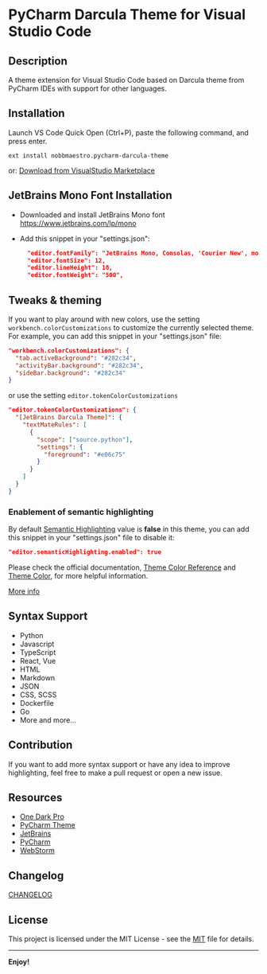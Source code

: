 # PyCharm Darcula Theme for Visual Studio Code

## Description

A theme extension for Visual Studio Code based on Darcula theme from PyCharm IDEs with support for other languages.

## Installation

Launch VS Code Quick Open (Ctrl+P), paste the following command, and press enter.

```ext install nobbmaestro.pycharm-darcula-theme```

or:
[Download from VisualStudio Marketplace](https://marketplace.visualstudio.com/items?itemName=nobbmaestro.pycharm-darcula-theme)

## JetBrains Mono Font Installation

- Downloaded and install JetBrains Mono font <https://www.jetbrains.com/lp/mono>
- Add this snippet in your "settings.json":

  ```json
    "editor.fontFamily": "JetBrains Mono, Consolas, 'Courier New', monospace",
    "editor.fontSize": 12,
    "editor.lineHeight": 18,
    "editor.fontWeight": "500",
    ```

## Tweaks & theming

If you want to play around with new colors, use the setting
`workbench.colorCustomizations` to customize the currently selected theme. For
example, you can add this snippet in your "settings.json" file:

```json
"workbench.colorCustomizations": {
  "tab.activeBackground": "#282c34",
  "activityBar.background": "#282c34",
  "sideBar.background": "#282c34"
}
```

or use the setting `editor.tokenColorCustomizations`

```json
"editor.tokenColorCustomizations": {
  "[JetBrains Darcula Theme]": {
    "textMateRules": [
      {
        "scope": ["source.python"],
        "settings": {
          "foreground": "#e06c75"
        }
      }
    ]
  }
}
```

### Enablement of semantic highlighting

By default [Semantic Highlighting](https://code.visualstudio.com/api/language-extensions/semantic-highlight-guide#enablement-of-semantic-highlighting) value is **false** in this theme, you can add this snippet in your "settings.json" file to disable it:

```json
"editor.semanticHighlighting.enabled": true
```

Please check the official documentation,
[Theme Color Reference](https://code.visualstudio.com/docs/getstarted/theme-color-reference) and
[Theme Color](https://code.visualstudio.com/docs/getstarted/themes), for more helpful information.

[More info](https://code.visualstudio.com/updates/v1_15#_user-definable-syntax-highlighting-colors)

## Syntax Support

- Python
- Javascript
- TypeScript
- React, Vue
- HTML
- Markdown
- JSON
- CSS, SCSS
- Dockerfile
- Go
- More and more...

## Contribution

If you want to add more syntax support or have any idea to improve highlighting, feel free to make a pull request or open a new issue.

## Resources

- [One Dark Pro](https://github.com/Binaryify/OneDark-Pro)
- [PyCharm Theme](https://github.com/nicohlr/vscode-pycharm-theme)
- [JetBrains](https://www.jetbrains.com)
- [PyCharm](https://www.jetbrains.com/pycharm/)
- [WebStorm](https://www.jetbrains.com/webstorm/)

## Changelog

[CHANGELOG](https://github.com/nobbmaestro/pycharm-darcula-theme/blob/master/CHANGELOG.md)

## License

This project is licensed under the MIT License - see the
[MIT](https://github.com/nobbmaestro/pycharm-darcula-theme/blob/master/LICENSE.txt) file for details.

---

**Enjoy!**
